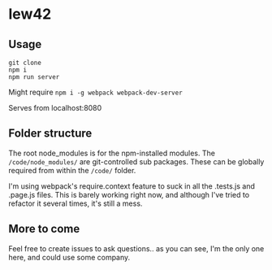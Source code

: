 # lew42

## Usage

```
git clone
npm i
npm run server
```

Might require `npm i -g webpack webpack-dev-server`

Serves from localhost:8080


## Folder structure
The root node_modules is for the npm-installed modules.  The `/code/node_modules/` are git-controlled sub packages.  These can be globally required from within the `/code/` folder.

I'm using webpack's require.context feature to suck in all the .tests.js and .page.js files.  This is barely working right now, and although I've tried to refactor it several times, it's still a mess.


## More to come

Feel free to create issues to ask questions.. as you can see, I'm the only one here, and could use some company.
